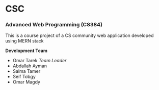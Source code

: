# CSC

### Advanced Web Programming (CS384)

This is a course project of a CS community web application developed using MERN stack

**Development Team**
* Omar Tarek *Team Leader*
* Abdallah Ayman
* Salma Tamer
* Seif Tobgy
* Omar Magdy
